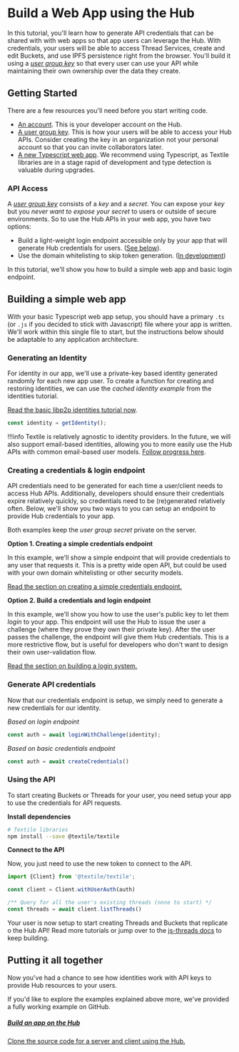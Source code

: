 # Build a Web App using the Hub

In this tutorial, you'll learn how to generate API credentials that can be shared with with web apps so that app users can leverage the Hub. With credentials, your users will be able to access Thread Services, create and edit Buckets, and use IPFS persistence right from the browser. You'll build it using a [_user group key_](../../hub/app-apis.md) so that every user can use your API while maintaining their own ownership over the data they create.

## Getting Started

There are a few resources you'll need before you start writing code.

- [An account](../../hub/accounts.md). This is your developer account on the Hub.
- [A user group key](../../hub/app-apis.md). This is how your users will be able to access your Hub APIs. Consider creating the key in an organization not your personal account so that you can invite collaborators later.
- [A new Typescript web app](https://webpack.js.org/guides/typescript/). We recommend using Typescript, as Textile libraries are in a stage rapid of development and type detection is valuable during upgrades.

### API Access

A [_user group key_](../../hub/app-apis.md) consists of a _key_ and a _secret_. You can expose your _key_ but you *never want to expose your _secret_* to users or outside of secure environments. So to use the Hub APIs in your web app, you have two options:

* Build a light-weight login endpoint accessible only by your app that will generate Hub credentials for users. ([See below](#creating-a-login-endpoint)).
* Use the domain whitelisting to skip token generation. ([In development](https://github.com/textileio/textile/issues/109))

In this tutorial, we'll show you how to build a simple web app and basic login endpoint.

## Building a simple web app

With your basic Typescript web app setup, you should have a primary `.ts` (or `.js` if you decided to stick with Javascript) file where your app is written. We'll work within this single file to start, but the instructions below should be adaptable to any application architecture.

### Generating an Identity

For identity in our app, we'll use a private-key based identity generated randomly for each new app user. To create a function for creating and restoring identities, we can use the _cached identity example_ from the identities tutorial.

[Read the basic libp2p identities tutorial now](libp2p-identities.md).

```typescript
const identity = getIdentity();
```

!!!info
    Textile is relatively agnostic to identity providers. In the future, we will also support email-based identities, allowing you to more easily use the Hub APIs with common email-based user models. [Follow progress here](https://github.com/textileio/textile/issues/216).

### Creating a credentials & login endpoint

API credentials need to be generated for each time a user/client needs to access Hub APIs. Additionally, developers should ensure their credentials expire relatively quickly, so credentials need to be (re)generated relatively often. Below, we'll show you two ways to you can setup an endpoint to provide Hub credentials to your app.

Both examples keep the _user group secret_ private on the server.

**Option 1. Creating a simple credentials endpoint**

In this example, we'll show a simple endpoint that will provide credentials to any user that requests it. This is a pretty wide open API, but could be used with your own domain whitelisting or other security models.

[Read the section on creating a simple credentials endpoint.](simple-credentials-endpoint.md)

**Option 2. Build a credentials and login endpoint**

In this example, we'll show you how to use the user's public key to let them _login_ to your app. This endpoint will use the Hub to issue the user a challenge (where they prove they own their private key). After the user passes the challenge, the endpoint will give them Hub credentials. This is a more restrictive flow, but is useful for developers who don't want to design their own user-validation flow.

[Read the section on building a login system.](user-login-endpoint.md)

### Generate API credentials

Now that our credentials endpoint is setup, we simply need to generate a new credentials for our identity.

*Based on login endpoint*

```typescript
const auth = await loginWithChallenge(identity);
```

*Based on basic credentials endpoint*

```typescript
const auth = await createCredentials()
```

### Using the API

To start creating Buckets or Threads for your user, you need setup your app to use the credentials for API requests.

**Install dependencies**

```bash
# Textile libraries
npm install --save @textile/textile
```

**Connect to the API**

Now, you just need to use the new token to connect to the API.

```typescript
import {Client} from '@textile/textile';

const client = Client.withUserAuth(auth)

/** Query for all the user's existing threads (none to start) */
const threads = await client.listThreads()
```

Your user is now setup to start creating Threads and Buckets that replicate o the Hub API! Read more tutorials or jump over to the [js-threads docs](https://textileio.github.io/js-threads) to keep building.

## Putting it all together

Now you've had a chance to see how identities work with API keys to provide Hub resources to your users. 

If you'd like to explore the examples explained above more, we've provided a fully working example on GitHub.

<div class="txtl-options half">
  <a href="https://github.com/textileio/js-examples/tree/master/hub-browser-auth-app" class="box">
    <h5>Build an app on the Hub</h5>
    <p>Clone the source code for a server and client using the Hub.</p>
  </a>
</div>

<br />
